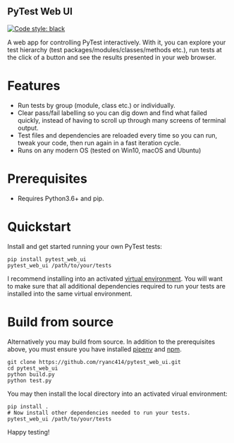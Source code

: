 PyTest Web UI
-------------

[![Code style: black](https://img.shields.io/badge/code%20style-black-000000.svg)](https://github.com/psf/black)

A web app for controlling PyTest interactively. With it, you can explore your
test hierarchy (test packages/modules/classes/methods etc.), run tests at the
click of a button and see the results presented in your web browser.

Features
========

- Run tests by group (module, class etc.) or individually.
- Clear pass/fail labelling so you can dig down and find what failed quickly,
  instead of having to scroll up through many screens of terminal output.
- Test files and dependencies are reloaded every time so you can run, tweak your
  code, then run again in a fast iteration cycle.
- Runs on any modern OS (tested on Win10, macOS and Ubuntu)

Prerequisites
=============

- Requires Python3.6+ and pip.

Quickstart
==========

Install and get started running your own PyTest tests:

```
pip install pytest_web_ui
pytest_web_ui /path/to/your/tests
```

I recommend installing into an activated
[virtual environment](https://docs.python.org/3/tutorial/venv.html). You will
want to make sure that all additional dependencies required to run your tests
are installed into the same virtual environment.

Build from source
=================

Alternatively you may build from source. In addition to the prerequisites above,
you must ensure you have installed [pipenv](https://pipenv.pypa.io/en/latest/)
and [npm](https://www.npmjs.com/get-npm).

```
git clone https://github.com/ryanc414/pytest_web_ui.git
cd pytest_web_ui
python build.py
python test.py
```

You may then install the local directory into an activated virual environment:

```
pip install .
# Now install other dependencies needed to run your tests.
pytest_web_ui /path/to/your/tests
```

Happy testing!
